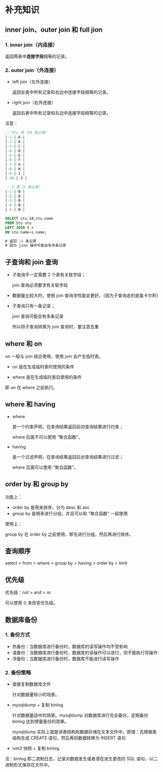 # 补充知识

## inner join、outer join 和 full jion

### 1. inner join（内连接）

返回两表中**连接字段**相等的记录。

### 2. outer join（外连接）

- left join（左外连接）

  返回左表中所有记录和右边中连接字段相等的记录。

- right join（右外连接）

  返回右表中所有记录和左边中连接字段相等的记录。

注意： 

```sql
-- Stu 表（10 条记录）
|-1-|-A-|
|-2-|-B-|
|-3-|-C-|
|-4-|-D-|
|-5-|-E-|
|-6-|-F-|
|-7-|-G-|
|-8-|-H-|
|-9-|-I-|
|-10-|-J-|

-- S 表（5 条记录）
|-1-|-B-|
|-2-|-B-|
|-3-|-B-|
|-4-|-B-|
|-5-|-B-|
```

```sql
SELECT stu.id,stu.name
FROM Stu stu
LEFT JOIN S s
ON stu.name=s.name;

# 返回 14 条记录
# 因为 jion 操作可能会有多条记录
```



## 子查询和 join 查询

- 子查询不一定需要 2 个表有关联字段；

  join 查询必须要求有关联字段

- 数据量比较大时，使用 join 查询寻性能会更好。（因为子查询走的是笛卡尔积）

- 子查询只有一条记录；

  join 查询可能会有多条记录

  所以将子查询转换为 join 查询时，要注意去重



## where 和 on

on 一般与 join 结合使用，使用 join 会产生临时表。

- on 是在生成临时表时使用的条件

- where 是在生成临时表后使用的条件

即 on 在 where 之前执行。



## where 和  having

- where

  是一个约束声明，在查询结果返回前对查询结果进行约束；

  where 后面不可以使用 “聚合函数”。

- having

  是一个过滤声明，在查询结果返回后对查询结果进行过滤；

  where 后面可以使用 “聚合函数”。



## order by 和 group by

功能上：

- order by 是用来排序，分为 desc 和 asc
- group by 是用来进行分组，并且可以和 "聚合函数" 一起使用

使用上：

group  by 在 order by 之前使用，即先进行分组，然后再进行排序。 



## 查询顺序

select > from > where > group by > having > order by > limit



## 优先级

优先级：not > and > or 

可以使用 () 来改变优先级。



## 数据库备份

### 1. 备份方式

- 热备份：当数据库进行备份时，数据库的读写操作均不受影响
- 温备份：当数据库进行备份时，数据库的读操作可以进行，但不能执行写操作
- 冷备份：当数据库进行备份时，数据库不能进行读写操作

### 2. 备份策略

- 直接复制数据库文件

  针对数据量较小的场景。

- mysqldump + 复制 binlog

  针对数据量适中的场景。mysqldump 对数据库进行完全备份，定期备份 binlog 达到增量备份的效果。

  mysqldump 实际上就是讲表结构和数据存储在文本文件中，原理：先根据表结构生成 CREATE 语句，然后再将数据转换为 INSERT 语句

- ivm2 快照 + 复制 binlog

注：binlog 即二进制日志，记录对数据发生或者潜在发生更改的 SQL 语句，以二进制形式保存在文件中。